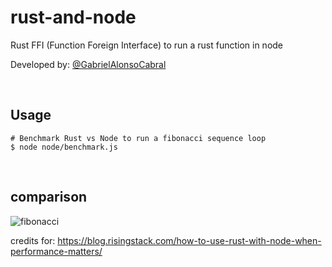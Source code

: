 # rust-and-node
  Rust FFI (Function Foreign Interface) to run a rust function in node
  
  Developed by: <a href="https://www.github.com/gabrielAlonsoCabral">@GabrielAlonsoCabral</a>
  
<br/>

## Usage

```
# Benchmark Rust vs Node to run a fibonacci sequence loop 
$ node node/benchmark.js
```

<br/>

## comparison

![fibonacci](https://user-images.githubusercontent.com/77025415/221305232-14063231-a4e2-4afa-9b75-efa3a3481b4b.png)

credits for: https://blog.risingstack.com/how-to-use-rust-with-node-when-performance-matters/
